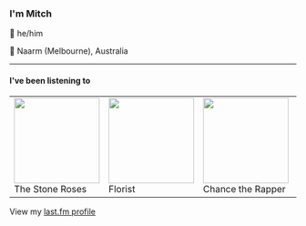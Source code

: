 <article><h3>I&#x27;m Mitch</h3><section><p>👨 he/him</p><p>📍 Naarm (Melbourne), Australia</p></section><hr/><section><h4>I&#x27;ve been listening to</h4><table><tbody><td><img src="https://lastfm.freetls.fastly.net/i/u/174s/f07a5a1e86624b3cb8ec76543b9863d7.png" height="150px" alt="" role="presentation"/><br/>The Stone Roses</td><td><img src="https://lastfm.freetls.fastly.net/i/u/174s/d8f4b36ecc71d9d16fed6c8362e2e41a.png" height="150px" alt="" role="presentation"/><br/>Florist</td><td><img src="https://lastfm.freetls.fastly.net/i/u/174s/15b37232ffad3490370868c68f76c730.png" height="150px" alt="" role="presentation"/><br/>Chance the Rapper</td><td><img src="https://lastfm.freetls.fastly.net/i/u/174s/940351f3cd3404d81c6dfe62ffb55c6c.png" height="150px" alt="" role="presentation"/><br/>Madonna</td><td><img src="https://lastfm.freetls.fastly.net/i/u/174s/6893332c459d779c9e00b3a09aa31589.png" height="150px" alt="" role="presentation"/><br/>Bladee</td></tbody></table><span>View my <a href="https://www.last.fm/user/my-slab">last.fm profile</a></span></section></article>